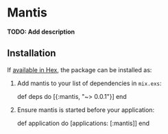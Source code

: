 # Mantis

**TODO: Add description**

## Installation

If [available in Hex](https://hex.pm/docs/publish), the package can be installed as:

  1. Add mantis to your list of dependencies in `mix.exs`:

        def deps do
          [{:mantis, "~> 0.0.1"}]
        end

  2. Ensure mantis is started before your application:

        def application do
          [applications: [:mantis]]
        end

